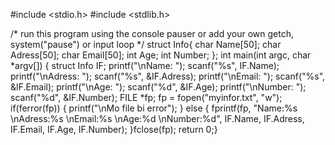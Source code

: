 #include <stdio.h>
#include <stdlib.h>

/* run this program using the console pauser or add your own getch, system("pause") or input loop */
struct Info{
char Name[50];
char Adress[50];
char Email[50];
int Age;
int Number;	
};
int main(int argc, char *argv[]) {
	struct Info IF;
printf("\nName: ");
scanf("%s", IF.Name);
printf("\nAdress: ");
scanf("%s", &IF.Adress);
printf("\nEmail: ");
scanf("%s", &IF.Email);
printf("\nAge: ");
scanf("%d", &IF.Age);
printf("\nNumber: ");
scanf("%d", &IF.Number);
FILE *fp;
fp = fopen("myinfor.txt", "w");
if(ferror(fp)) {
		printf("\nMo file bi error");
	} else {
	fprintf(fp, "Name:%s \nAdress:%s \nEmail:%s \nAge:%d \nNumber:%d", IF.Name, IF.Adress, IF.Email, IF.Age, IF.Number);
}fclose(fp);
return 0;}

